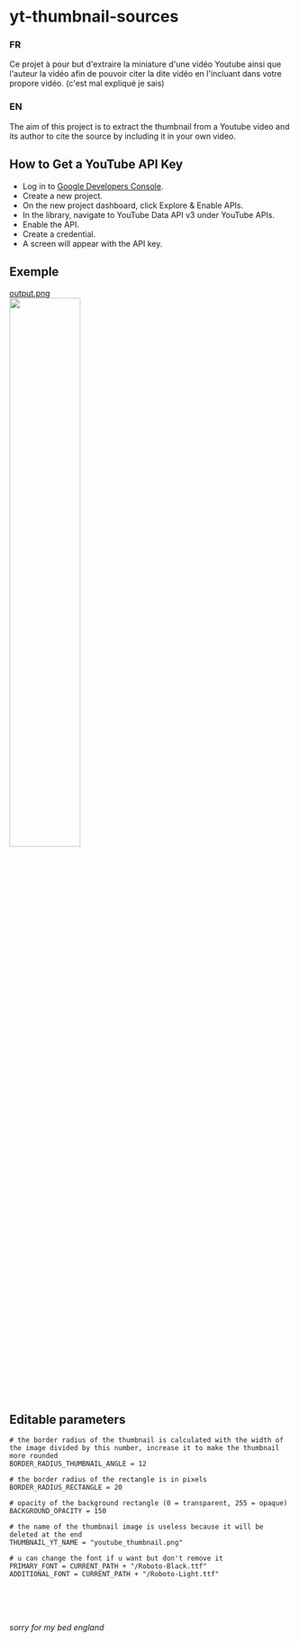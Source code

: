 # yt-thumbnail-sources

### FR
Ce projet à pour but d'extraire la miniature d'une vidéo Youtube ainsi que l'auteur la vidéo afin de pouvoir citer la dite vidéo en l'incluant dans votre propore vidéo. (c'est mal expliqué je sais)

### EN
The aim of this project is to extract the thumbnail from a Youtube video and its author to cite the source by including it in your own video.

## How to Get a YouTube API Key
- Log in to <a href="https://console.cloud.google.com/">Google Developers Console</a>.
- Create a new project.
- On the new project dashboard, click Explore & Enable APIs.
- In the library, navigate to YouTube Data API v3 under YouTube APIs.
- Enable the API.
- Create a credential.
- A screen will appear with the API key.

## Exemple
<a href="https://github.com/Ashokaas/yt-thumbnail-sources/assets/99681959/afda7256-79e5-479b-993a-57f2d628aa00" download>output.png</a>
<br>
<img src="https://github.com/Ashokaas/yt-thumbnail-sources/assets/99681959/01555242-1fe9-499e-823d-578a3be231c3" width="50%">

## Editable parameters

```
# the border radius of the thumbnail is calculated with the width of the image divided by this number, increase it to make the thumbnail more rounded
BORDER_RADIUS_THUMBNAIL_ANGLE = 12

# the border radius of the rectangle is in pixels
BORDER_RADIUS_RECTANGLE = 20

# opacity of the background rectangle (0 = transparent, 255 = opaque)
BACKGROUND_OPACITY = 150

# the name of the thumbnail image is useless because it will be deleted at the end
THUMBNAIL_YT_NAME = "youtube_thumbnail.png"

# u can change the font if u want but don't remove it
PRIMARY_FONT = CURRENT_PATH + "/Roboto-Black.ttf"
ADDITIONAL_FONT = CURRENT_PATH + "/Roboto-Light.ttf"
```

<br><br><br>

<i>sorry for my bed england</i>

